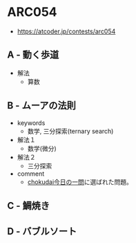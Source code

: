 # ARC054
* https://atcoder.jp/contests/arc054


## A - 動く歩道
* 解法
  - 算数

## B - ムーアの法則
* keywords
  - 数学, 三分探索(ternary search)
* 解法１
  - 数学(微分)
* 解法２
  - 三分探索
* comment
  - [chokudai今日の一問]( https://twitter.com/chokudai/status/1167064023491203072?s=20 )に選ばれた問題。


## C - 鯛焼き


## D - バブルソート
